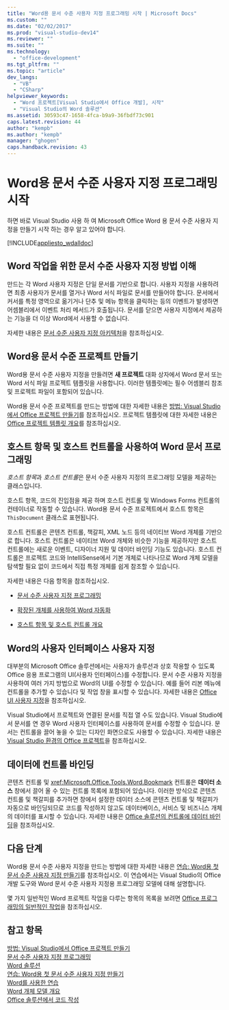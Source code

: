 ```yaml
---
title: "Word용 문서 수준 사용자 지정 프로그래밍 시작 | Microsoft Docs"
ms.custom: ""
ms.date: "02/02/2017"
ms.prod: "visual-studio-dev14"
ms.reviewer: ""
ms.suite: ""
ms.technology: 
  - "office-development"
ms.tgt_pltfrm: ""
ms.topic: "article"
dev_langs: 
  - "VB"
  - "CSharp"
helpviewer_keywords: 
  - "Word 프로젝트[Visual Studio에서 Office 개발], 시작"
  - "Visual Studio의 Word 솔루션"
ms.assetid: 30593c47-1658-4fca-b9a9-36fbdf73c901
caps.latest.revision: 44
author: "kempb"
ms.author: "kempb"
manager: "ghogen"
caps.handback.revision: 43
---
```

# Word용 문서 수준 사용자 지정 프로그래밍 시작
  하면 바로 Visual Studio 사용 하 여 Microsoft Office Word 용 문서 수준 사용자 지정을 만들기 시작 하는 경우 알고 있어야 합니다.  
  
 [!INCLUDE[appliesto_wdalldoc](../vsto/includes/appliesto-wdalldoc-md.md)]  
  
## Word 작업을 위한 문서 수준 사용자 지정 방법 이해  
 만드는 각 Word 사용자 지정은 단일 문서를 기반으로 합니다.  사용자 지정을 사용하려면 최종 사용자가 문서를 열거나 Word 서식 파일로 문서를 만들어야 합니다.  문서에서 커서를 특정 영역으로 옮기거나 단추 및 메뉴 항목을 클릭하는 등의 이벤트가 발생하면 어셈블리에서 이벤트 처리 메서드가 호출됩니다.  문서를 닫으면 사용자 지정에서 제공하는 기능을 더 이상 Word에서 사용할 수 없습니다.  
  
 자세한 내용은 [문서 수준 사용자 지정 아키텍처](../vsto/architecture-of-document-level-customizations.md)을 참조하십시오.  
  
## Word용 문서 수준 프로젝트 만들기  
 Word용 문서 수준 사용자 지정을 만들려면 **새 프로젝트** 대화 상자에서 Word 문서 또는 Word 서식 파일 프로젝트 템플릿을 사용합니다.  이러한 템플릿에는 필수 어셈블리 참조 및 프로젝트 파일이 포함되어 있습니다.  
  
 Word용 문서 수준 프로젝트를 만드는 방법에 대한 자세한 내용은 [방법: Visual Studio에서 Office 프로젝트 만들기](../vsto/how-to-create-office-projects-in-visual-studio.md)를 참조하십시오.  프로젝트 템플릿에 대한 자세한 내용은 [Office 프로젝트 템플릿 개요](../vsto/office-project-templates-overview.md)를 참조하십시오.  
  
## 호스트 항목 및 호스트 컨트롤을 사용하여 Word 문서 프로그래밍  
 *호스트 항목*과 *호스트 컨트롤*은 문서 수준 사용자 지정의 프로그래밍 모델을 제공하는 클래스입니다.  
  
 호스트 항목, 코드의 진입점을 제공 하며 호스트 컨트롤 및 Windows Forms 컨트롤의 컨테이너로 작동할 수 있습니다.  Word용 문서 수준 프로젝트에서 호스트 항목은 `ThisDocument` 클래스로 표현됩니다.  
  
 호스트 컨트롤은 콘텐츠 컨트롤, 책갈피, XML 노드 등의 네이티브 Word 개체를 기반으로 합니다.  호스트 컨트롤은 네이티브 Word 개체와 비슷한 기능을 제공하지만 호스트 컨트롤에는 새로운 이벤트, 디자이너 지원 및 데이터 바인딩 기능도 있습니다.  호스트 컨트롤은 프로젝트 코드와 IntelliSense에서 기본 개체로 나타나므로 Word 개체 모델을 탐색할 필요 없이 코드에서 직접 특정 개체를 쉽게 참조할 수 있습니다.  
  
 자세한 내용은 다음 항목을 참조하십시오.  
  
-   [문서 수준 사용자 지정 프로그래밍](../vsto/programming-document-level-customizations.md)  
  
-   [확장된 개체를 사용하여 Word 자동화](../vsto/automating-word-by-using-extended-objects.md)  
  
-   [호스트 항목 및 호스트 컨트롤 개요](../vsto/host-items-and-host-controls-overview.md)  
  
## Word의 사용자 인터페이스 사용자 지정  
 대부분의 Microsoft Office 솔루션에서는 사용자가 솔루션과 상호 작용할 수 있도록 Office 응용 프로그램의 UI\(사용자 인터페이스\)를 수정합니다.  문서 수준 사용자 지정을 사용하여 여러 가지 방법으로 Word의 UI를 수정할 수 있습니다.  예를 들어 리본 메뉴에 컨트롤을 추가할 수 있습니다 및 작업 창을 표시할 수 있습니다.  자세한 내용은 [Office UI 사용자 지정](../vsto/office-ui-customization.md)을 참조하십시오.  
  
 Visual Studio에서 프로젝트와 연결된 문서를 직접 열 수도 있습니다.  Visual Studio에서 문서를 연 경우 Word 사용자 인터페이스를 사용하여 문서를 수정할 수 있습니다.  문서는 컨트롤을 끌어 놓을 수 있는 디자인 화면으로도 사용할 수 있습니다.  자세한 내용은 [Visual Studio 환경의 Office 프로젝트](../vsto/office-projects-in-the-visual-studio-environment.md)을 참조하십시오.  
  
## 데이터에 컨트롤 바인딩  
 콘텐츠 컨트롤 및 <xref:Microsoft.Office.Tools.Word.Bookmark> 컨트롤은 **데이터 소스** 창에서 끌어 올 수 있는 컨트롤 목록에 포함되어 있습니다.  이러한 방식으로 콘텐츠 컨트롤 및 책갈피를 추가하면 창에서 설정한 데이터 소스에 콘텐츠 컨트롤 및 책갈피가 자동으로 바인딩되므로  코드를 작성하지 않고도 데이터베이스, 서비스 및 비즈니스 개체의 데이터를 표시할 수 있습니다.  자세한 내용은 [Office 솔루션의 컨트롤에 데이터 바인딩](../vsto/binding-data-to-controls-in-office-solutions.md)을 참조하십시오.  
  
## 다음 단계  
 Word용 문서 수준 사용자 지정을 만드는 방법에 대한 자세한 내용은 [연습: Word용 첫 문서 수준 사용자 지정 만들기](../vsto/walkthrough-creating-your-first-document-level-customization-for-word.md)를 참조하십시오.  이 연습에서는 Visual Studio의 Office 개발 도구와 Word 문서 수준 사용자 지정용 프로그래밍 모델에 대해 설명합니다.  
  
 몇 가지 일반적인 Word 프로젝트 작업을 다루는 항목의 목록을 보려면 [Office 프로그래밍의 일반적인 작업](../vsto/common-tasks-in-office-programming.md)을 참조하십시오.  
  
## 참고 항목  
 [방법: Visual Studio에서 Office 프로젝트 만들기](../vsto/how-to-create-office-projects-in-visual-studio.md)   
 [문서 수준 사용자 지정 프로그래밍](../vsto/programming-document-level-customizations.md)   
 [Word 솔루션](../vsto/word-solutions.md)   
 [연습: Word용 첫 문서 수준 사용자 지정 만들기](../vsto/walkthrough-creating-your-first-document-level-customization-for-word.md)   
 [Word를 사용한 연습](../vsto/walkthroughs-using-word.md)   
 [Word 개체 모델 개요](../vsto/word-object-model-overview.md)   
 [Office 솔루션에서 코드 작성](../vsto/writing-code-in-office-solutions.md)  
  
  